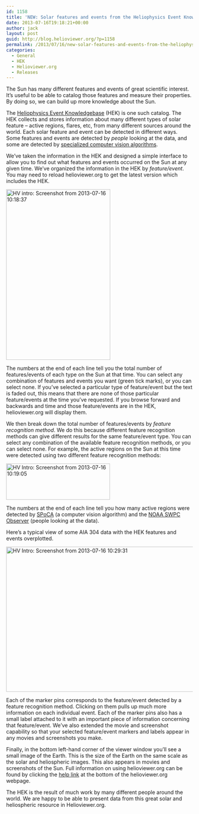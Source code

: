 ```yaml
---
id: 1158
title: 'NEW: Solar features and events from the Heliophysics Event Knowledgebase'
date: 2013-07-16T19:18:21+00:00
author: jack
layout: post
guid: http://blog.helioviewer.org/?p=1158
permalink: /2013/07/16/new-solar-features-and-events-from-the-heliophysics-event-knowledgebase/
categories:
  - General
  - HEK
  - Helioviewer.org
  - Releases
---
```

The Sun has many different features and events of great scientific interest. It&#8217;s useful to be able to catalog those features and measure their properties. By doing so, we can build up more knowledge about the Sun.

The [Heliophysics Event Knowledgebase](http://www.lmsal.com/hek/) (HEK) is one such catalog. The HEK collects and stores information about many different types of solar feature &#8211; active regions, flares, etc, from many different sources around the world. Each solar feature and event can be detected in different ways. Some features and events are detected by _people_ looking at the data, and some are detected by [specialized computer vision algorithms](http://solar.physics.montana.edu/sol_phys/fft/). 

We&#8217;ve taken the information in the HEK and designed a simple interface to allow you to find out what features and events occurred on the Sun at any given time. We&#8217;ve organized the information in the HEK by _feature/event_. You may need to reload helioviewer.org to get the latest version which includes the HEK.

[<img src="https://helioviewer-project.github.io/images/uploads/2013/07/HV-intro-Screenshot-from-2013-07-16-101837.png" alt="HV intro: Screenshot from 2013-07-16 10:18:37" width="281" height="461" class="aligncenter size-full wp-image-1161" srcset="http://blog.helioviewer.org/wp-content/uploads/2013/07/HV-intro-Screenshot-from-2013-07-16-101837.png 281w, http://blog.helioviewer.org/wp-content/uploads/2013/07/HV-intro-Screenshot-from-2013-07-16-101837-182x300.png 182w" sizes="(max-width: 281px) 100vw, 281px" />](https://helioviewer-project.github.io/images/uploads/2013/07/HV-intro-Screenshot-from-2013-07-16-101837.png)

The numbers at the end of each line tell you the total number of features/events of each type on the Sun at that time. You can select any combination of features and events you want (green tick marks), or you can select none. If you&#8217;ve selected a particular type of feature/event but the text is faded out, this means that there are none of those particular feature/events at the time you&#8217;ve requested. If you browse forward and backwards and time and those feature/events are in the HEK, helioviewer.org will display them.

We then break down the total number of features/events by _feature recognition method_. We do this because different feature recognition methods can give different results for the same feature/event type. You can select any combination of the available feature recognition methods, or you can select none. For example, the active regions on the Sun at this time were detected using two different feature recognition methods:

[<img src="https://helioviewer-project.github.io/images/uploads/2013/07/HV-Intro-Screenshot-from-2013-07-16-101905.png" alt="HV Intro: Screenshot from 2013-07-16 10:19:05" width="280" height="98" class="aligncenter size-full wp-image-1160" />](https://helioviewer-project.github.io/images/uploads/2013/07/HV-Intro-Screenshot-from-2013-07-16-101905.png)

The numbers at the end of each line tell you how many active regions were detected by [SPoCA](http://sdoatsidc.oma.be/web/sdoatsidc/SoftwareSPoCA) (a computer vision algorithm) and the [NOAA SWPC Observer](http://www.swpc.noaa.gov/) (people looking at the data).

Here&#8217;s a typical view of some AIA 304 data with the HEK features and events overplotted.

[<img src="https://helioviewer-project.github.io/images/uploads/2013/07/HV-Intro-Screenshot-from-2013-07-16-102931-1024x627.png" alt="HV Intro: Screenshot from 2013-07-16 10:29:31" width="640" height="392" class="aligncenter size-large wp-image-1164" srcset="http://blog.helioviewer.org/wp-content/uploads/2013/07/HV-Intro-Screenshot-from-2013-07-16-102931-1024x627.png 1024w, http://blog.helioviewer.org/wp-content/uploads/2013/07/HV-Intro-Screenshot-from-2013-07-16-102931-300x183.png 300w" sizes="(max-width: 640px) 100vw, 640px" />](https://helioviewer-project.github.io/images/uploads/2013/07/HV-Intro-Screenshot-from-2013-07-16-102931.png)

Each of the marker pins corresponds to the feature/event detected by a feature recognition method. Clicking on them pulls up much more information on each individual event. Each of the marker pins also has a small label attached to it with an important piece of information concerning that feature/event. We&#8217;ve also extended the movie and screenshot capability so that your selected feature/event markers and labels appear in any movies and screenshots you make.

Finally, in the bottom left-hand corner of the viewer window you&#8217;ll see a small image of the Earth. This is the size of the Earth on the same scale as the solar and heliospheric images. This also appears in movies and screenshots of the Sun. Full information on using helioviewer.org can be found by clicking the [help link](http://wiki.helioviewer.org/wiki/Helioviewer.org_User_Guide_2.4.0) at the bottom of the helioviewer.org webpage.

The HEK is the result of much work by many different people around the world. We are happy to be able to present data from this great solar and heliospheric resource in Helioviewer.org.

